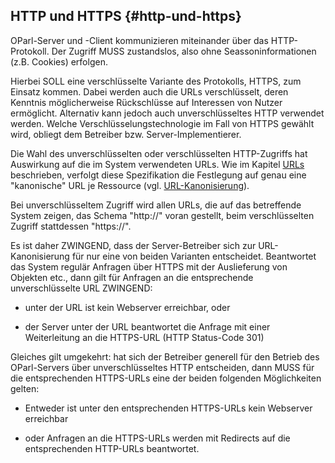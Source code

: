 ## HTTP und HTTPS {#http-und-https}

OParl-Server und -Client kommunizieren miteinander über das HTTP-Protokoll.
Der Zugriff MUSS zustandslos, also ohne Seassoninformationen (z.B. Cookies)
erfolgen.

Hierbei SOLL eine verschlüsselte Variante des Protokolls, HTTPS,
zum Einsatz kommen. Dabei werden auch die URLs verschlüsselt,
deren Kenntnis möglicherweise Rückschlüsse auf Interessen von Nutzer
ermöglicht. Alternativ kann jedoch auch unverschlüsseltes
HTTP verwendet werden. Welche Verschlüsselungstechnologie im Fall von
HTTPS gewählt wird, obliegt dem Betreiber bzw. Server-Implementierer.

Die Wahl des unverschlüsselten oder verschlüsselten HTTP-Zugriffs hat
Auswirkung auf die im System verwendeten URLs. Wie im Kapitel [URLs](#urls)
beschrieben, verfolgt diese Spezifikation die Festlegung auf genau eine 
"kanonische" URL je Ressource (vgl. [URL-Kanonisierung](#url_kanonisierung)).

Bei unverschlüsseltem Zugriff wird allen URLs, die auf das betreffende System
zeigen, das Schema "http://" voran gestellt, beim verschlüsselten Zugriff
stattdessen "https://".

Es ist daher ZWINGEND, dass der Server-Betreiber sich zur URL-Kanonisierung 
für nur eine von beiden Varianten entscheidet. Beantwortet das System regulär
Anfragen über HTTPS mit der Auslieferung von Objekten etc., dann gilt für
Anfragen an die entsprechende unverschlüsselte URL ZWINGEND:

* unter der URL ist kein Webserver erreichbar, oder

* der Server unter der URL beantwortet die Anfrage mit einer Weiterleitung
  an die HTTPS-URL (HTTP Status-Code 301)

Gleiches gilt umgekehrt: hat sich der Betreiber generell für den Betrieb des
OParl-Servers über unverschlüsseltes HTTP entscheiden, dann MUSS für die
entsprechenden HTTPS-URLs eine der beiden folgenden Möglichkeiten gelten:

* Entweder ist unter den entsprechenden HTTPS-URLs kein Webserver erreichbar

* oder Anfragen an die HTTPS-URLs werden mit Redirects auf die entsprechenden
  HTTP-URLs beantwortet.
